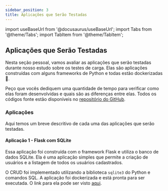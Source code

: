 ```yaml
---
sidebar_position: 3
title: Aplicações que Serão Testadas
---
```


import useBaseUrl from '@docusaurus/useBaseUrl';
import Tabs from '@theme/Tabs';
import TabItem from '@theme/TabItem';

## Aplicações que Serão Testadas

Nesta seção pessoal, vamos avaliar as aplicações que serão testadas durante nosso estudo sobre os testes de carga. Elas são aplicações construídas com alguns frameworks de Python e todas estão dockerizadas  🐳.

Peço que vocês dediquem uma quantidade de tempo para verificar como elas foram desenvolvidas e quais são as diferenças entre elas. Todos os códigos fonte estão disponíveis no [repositório do GitHub](https://github.com/Murilo-ZC/M10-Inteli-Eng-Comp/tree/main/src/encontro05).

### Aplicações

Aqui temos um breve descritivo de cada uma das aplicações que serão testadas.

#### Aplicação 1 - Flask com SQLite

Essa aplicação foi construída com o framework Flask e utiliza o banco de dados SQLite. Ela é uma aplicação simples que permite a criação de usuários e a listagem de todos os usuários cadastrados.

O CRUD foi implementado utilizando a biblioteca `sqlite3` do Python e comandos SQL. A aplicação foi dockerizada e está pronta para ser executada. O link para ela pode ser visto [aqui]().